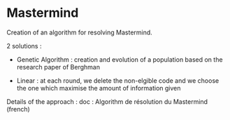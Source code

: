 # Mastermind
Creation of an algorithm for resolving Mastermind.

2 solutions : 

- Genetic Algorithm : creation and evolution of a population based on the research paper of Berghman

- Linear : at each round, we delete the non-elgible code and we choose the one which maximise the amount of information given 

Details of the approach : doc : Algorithm de résolution du Mastermind (french)
